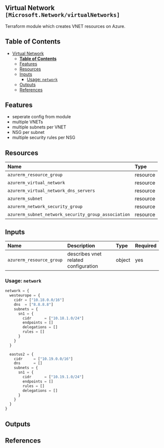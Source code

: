 ## Virtual Network `[Microsoft.Network/virtualNetworks]`

Terraform module which creates VNET resources on Azure.

## Table of Contents

- [Virtual Network](#virtual-network)
  - [**Table of Contents**](#table-of-contents)
  - [Features](#features)
  - [Resources](#resources)
  - [Inputs](#inputs)
    - [Usage: `network`](#inputs-usage-network)
  - [Outputs](#outputs)
  - [References](#references)

## Features

- seperate config from module
- multiple VNETs
- multiple subnets per VNET
- NSG per subnet
- multiple security rules per NSG

## Resources

| Name | Type |
| :-- | :-- |
| `azurerm_resource_group` | resource |
| `azurerm_virtual_network` | resource |
| `azurerm_virtual_network_dns_servers` | resource |
| `azurerm_subnet` | resource |
| `azurerm_network_security_group` | resource |
| `azurerm_subnet_network_security_group_association` | resource |

## Inputs

| Name | Description | Type | Required |
| :-- | :-- | :-- | :-- |
| `azurerm_resource_group` | describes vnet related configuration | object | yes |

### Usage: `network`

```terraform
network = {
  westeurope = {
    cidr = ["10.18.0.0/16"]
    dns  = ["8.8.8.8"]
    subnets = {
      sn1 = {
        cidr      = ["10.18.1.0/24"]
        endpoints = []
        delegations = []
        rules = []
      }
    }
  }

  eastus2 = {
    cidr     = ["10.19.0.0/16"]
    dns      = []
    subnets = {
      sn1 = {
        cidr      = ["10.19.1.0/24"]
        endpoints = []
        rules = []
        delegations = []
      }
    }
  }
}
```

## Outputs

## References